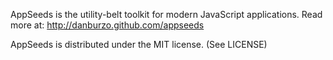 AppSeeds is the utility-belt toolkit for modern JavaScript applications.
Read more at: http://danburzo.github.com/appseeds

AppSeeds is distributed under the MIT license. (See LICENSE)